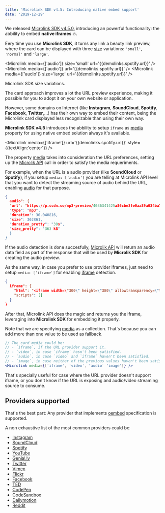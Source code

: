 ```yaml
---
title: 'Microlink SDK v4.5: Introducing native embed support'
date: '2019-12-29'
---
```


We released [Microlink SDK v4.5.0](https://github.com/microlinkhq/sdk/releases/tag/v4.5.0), introducing an powerful functionality: the abbility to embed **native iframes** 🔥.

Eery time you use **Microlink SDK**, it turns any link a beauty link preview, where the card can be displayed with three [size](/docs/sdk/parameters/size/) variations: `'small'`, `'normal'` and `'large'`.

<Microlink media={['audio']} size='small' url='{{demolinks.spotify.url}}' />
<Microlink media={['audio']} url='{{demolinks.spotify.url}}' />
<Microlink media={['audio']} size='large' url='{{demolinks.spotify.url}}' />

<Figcaption>
Microlink SDK <Link href='/docs/sdk/parameters/size/'>size</Link> variations.
</Figcaption>

The card approach improves a lot the URL preview experience, making it possible for you to adopt it on your own website or application.

However, some domains on Internet (like **Instagram**, **SoundCloud**, **Spotify**, **Facebook**, **Twitter**,...) has their own way to embed their content, being the Microlink card displayed less recognizable than using their own way.

**Microlink SDK v4.5** introduces the abbility to setup `iframe` as [media](/docs/sdk/parameters/media/) property for using native embed solution always it's available.

<Microlink media={['iframe']} url='{{demolinks.spotify.url}}' style={{textAlign:'center'}} />

The property [media](/docs/sdk/parameters/media/) takes into consideration the URL preferences, setting up the [Microlik API](/docs/api/getting-started/overview) call in order to satisfy the media requeriments.

For example, when the URL is a audio provider (like **SoundCloud** or **Spotify**), if you setup `media: ['audio']` you are telling at Microlink API level that you want to detect the streaming source of audio behind the URL, enabling [audio](/docs/api/parameters/audio) for that purpose.

```json
{
  audio": {
  "url": "https://p.scdn.co/mp3-preview/4036341425a86cbe3fe0aa39a034ba7b6c5e4432?cid=6313d40896f64a2ead4f67035049a647",
  "type": "mp3",
  "duration": 30.040816,
  "size": 362861,
  "duration_pretty": "30s",
  "size_pretty": "363 kB"
  }
}
```

If the audio detection is done succesfully, [Microlik API](/docs/api/getting-started/overview) will return an audio data field as part of the response that will be used by **Microlik SDK** for creating the audio preview.

As the same way, in case you prefer to use provider iframes, just need to setup `media: ['iframe']` for enabling [iframe](/docs/api/parameters/iframe) detection.

```json
{
  iframe": {
    "html": "<iframe width=\"300\" height=\"380\" allowtransparency=\"true\" frameborder=\"0\" allow=\"encrypted-media\" title=\"Spotify Embed: Space Spine\" src=\"https://open.spotify.com/embed/album/49ax7HUaKuueaVtZBkEZD4?highlight=spotify:track:1W2919zs8SBCLTrOB1ftQT\"></iframe>",
    "scripts": []
  }
}
```

After that, Microlink API does the magic and returns you the iframe, leveraging into **Microlink SDK** for embedding it properly.

Note that we are specifying [media](/docs/sdk/parameters/media/) as a collection. That's because you can add more than one value to be used as fallback.

```jsx
// The card media could be:
// - `iframe`, if the URL provider support it.
// - `video`, in case `iframe` hasn't been satisfied.
// - `audio`, in case `video` and `iframe` haven't been satisfied.
// - `image`, in case neither of the previous values haven't been satisfied.
<Microlink media={['iframe', 'video', 'audio' 'image']} />
```

That's specially useful for case where the URL provider doesn't support iframe, or you don't know if the URL is exposing and audio/video streaming source to consume.

## Providers supported

That's the best part: Any provider that implements [oembed](https://oembed.com/) specification is supported.

A non exhaustive list of the most common providers could be:

- [Instagram](/meta?url=https%3A%2F%2Finstagram.com%2Fp%2FBeV6tOhFUor)
- [SoundCloud](/meta?url=https%3A%2F%2Fsoundcloud.com%2Fbeautybrainsp%2Fbeauty-brain-swag-bandicoot)
- [Spotify](/meta?url=https%3A%2F%2Fopen.spotify.com%2Ftrack%2F1W2919zs8SBCLTrOB1ftQT)
- [YouTube](/meta?url=https%3A%2F%2Fyoutube.com%2Fwatch%3Fv%3D9P6rdqiybaw)
- [Genial.ly](/meta?url=https%3A%2F%2Fview.genial.ly%2F5dc53cfa759d2a0f4c7db5f4)
- [Twitter](/meta?url=https%3A%2F%2Ftwitter.com%2Ffuturism%2Fstatus%2F882987478541533189)
- [Vimeo](/meta?url=https%3A%2F%2Fvimeo.com%2F186386161)
- [Flickr](/meta?url=https%3A%2F%2Fwww.flickr.com%2Fphotos%2F68166820%40N08%2F46358385844%2F)
- [Facebook](/meta?url=https%3A%2F%2Fwww.facebook.com%2Fwatch%2F%3Fv%3D10156364216738951)
- [TED](/meta?url=https%3A%2F%2Fwww.ted.com%2Ftalks%2Fmonique_w_morris_why_black_girls_are_targeted_for_punishment_at_school_and_how_to_change_that%3Futm_campaign%3Dtedspread%26utm_medium%3Dreferral%26utm_source%3Dtedcomshare)
- [CodePen](/meta?url=https%3A%2F%2Fcodepen.io%2Fhbagency%2Fpen%2FeKyObz)
- [CodeSandbox](/meta?url=https%3A%2F%2Fcodesandbox.io%2Fs%2Fgracious-blackburn-n5w839zm4m)
- [Dailymotion](/meta?url=https%3A%2F%2Fwww.dailymotion.com%2Fvideo%2Fx7ntzjb%3Fplaylist%3Dx5v2j4)
- [Reddit](/meta?url=https%3A%2F%2Fwww.reddit.com%2Fr%2Fcablefail%2Fcomments%2F68e3uk%2Fholy_bjeezus_ted_talks_av_aftermath%2F)
